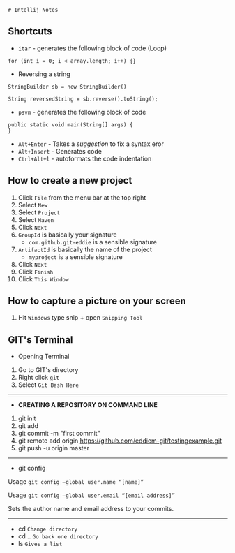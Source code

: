 	# Intellij Notes

## Shortcuts
* `itar` - generates the following block of code (Loop)

`for (int i = 0; i < array.length; i++) {}`

* Reversing a string
 
`StringBuilder sb = new StringBuilder()`

`String reversedString = sb.reverse().toString();`


* `psvm` - generates the following block of code

```
public static void main(String[] args) {
}
```

* `Alt+Enter` - Takes a _suggestion_ to fix a syntax eror
* `Alt+Insert` - Generates code
* `Ctrl+Alt+l` - autoformats the code indentation


## How to create a new project
1. Click `File` from the menu bar at the top right
2. Select `New`
3. Select `Project`
4. Select `Maven`
5. Click `Next`
6. `GroupId` is basically your signature
	* `com.github.git-eddie` is a sensible signature
7. `ArtifactId` is basically the name of the project
	* `myproject` is a sensible signature
8. Click `Next`
9. Click `Finish`
10. Click `This Window` 

## How to capture a picture on your screen

1. Hit `Windows` type snip + open `Snipping Tool`

## GIT's Terminal

* Opening Terminal

 1. Go to GIT's directory
 2. Right click `git`
 3. Select `Git Bash Here`
 ---------------------------------------------
* **CREATING A REPOSITORY ON COMMAND LINE**

 1. git init
 2. git add 
 3. git commit -m "first commit"
 4. git remote add origin https://github.com/eddiem-git/testingexample.git
 5. git push -u origin master
 -------------------

* git config 

Usage `git config –global user.name “[name]” ` 

Usage `git config –global user.email “[email address]”  `

Sets the author name and email address to your commits.

------------------------------------------
* cd  `Change directory`
* cd ..   `Go back one directory`
* ls   `Gives a list`
